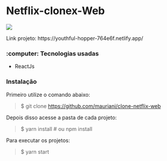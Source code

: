 <h1>Netflix-clonex-Web</h1>

<img src="https://user-images.githubusercontent.com/32397288/94736056-0619a180-0342-11eb-8bf1-2ebcef07f5b3.png">

<p>Link projeto: https://youthful-hopper-764e6f.netlify.app/ </p>

<h3>:computer: Tecnologias usadas</h3>
<uL>
  <li>ReactJs</li>
</ul>

<h3>Instalação</h3>

Primeiro utilize o comando abaixo:

> $ git clone https://github.com/mauriani/clone-netflix-web

Depois disso acesse a pasta de cada projeto: 

> $ yarn install # ou npm install

Para executar os projetos:

> $ yarn start
